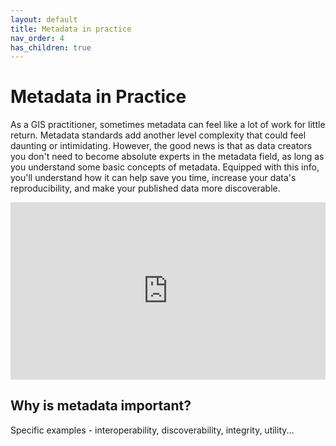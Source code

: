```yaml
---
layout: default
title: Metadata in practice
nav_order: 4
has_children: true
---
```


# Metadata in Practice

As a GIS practitioner, sometimes metadata can feel like a lot of work for little return. Metadata standards add another level complexity that could feel daunting or intimidating. However, the good news is that as data creators you don't need to become absolute experts in the metadata field, as long as you understand some basic concepts of metadata. Equipped with this info, you'll understand how it can help save you time, increase your data's reproducibility, and make your published data more discoverable.

<div style="overflow: hidden;
  padding-top: 56.25%;
  position: relative">
  <iframe src="https://ubc-lib-geo.github.io/presentations/fcor599#/" title="metadata in practice" scrolling="no" frameborder="0"
    style="border: 0;
   height: 100%;
   left: 0;
   position: absolute;
   top: 0;
   width: 100%;">
   <p>Your browser does not support iframes.</p>
 </iframe>
</div>

## Why is metadata important?

Specific examples - interoperability, discoverability, integrity, utility...
